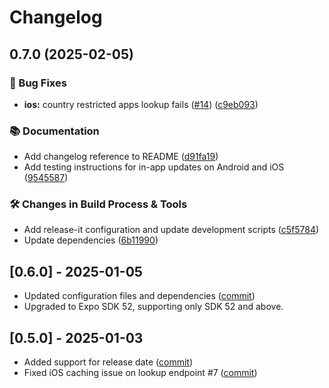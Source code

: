 # Changelog

## 0.7.0 (2025-02-05)

### 🐛 Bug Fixes

* **ios:** country restricted apps lookup fails ([#14](https://github.com/SohelIslamImran/expo-in-app-updates/issues/14)) ([c9eb093](https://github.com/SohelIslamImran/expo-in-app-updates/commit/c9eb093f45cf974e719c95fc2e82dba7e443cbb0))

### 📚 Documentation

* Add changelog reference to README ([d91fa19](https://github.com/SohelIslamImran/expo-in-app-updates/commit/d91fa194216095b9550642c6aa7d15337c1302cc))
* Add testing instructions for in-app updates on Android and iOS ([9545587](https://github.com/SohelIslamImran/expo-in-app-updates/commit/9545587678866419b4084cdf89f9b39ebb588e39))

### 🛠️ Changes in Build Process & Tools

* Add release-it configuration and update development scripts ([c5f5784](https://github.com/SohelIslamImran/expo-in-app-updates/commit/c5f5784d22591a6daeb2ea2c28b7858c035303e7))
* Update dependencies ([6b11990](https://github.com/SohelIslamImran/expo-in-app-updates/commit/6b1199020799fc4b14f012f3b02ad1e143ec6653))

## [0.6.0] - 2025-01-05

- Updated configuration files and dependencies ([commit](https://github.com/SohelIslamImran/expo-in-app-updates/commit/07dcbfb66c30eaeacd3bd1fe943e06012e46de67))
- Upgraded to Expo SDK 52, supporting only SDK 52 and above.

## [0.5.0] - 2025-01-03

- Added support for release date ([commit](https://github.com/SohelIslamImran/expo-in-app-updates/commit/3a5ffa75ac9753fd6487e51823e032a3080100fe))
- Fixed iOS caching issue on lookup endpoint #7 ([commit](https://github.com/SohelIslamImran/expo-in-app-updates/commit/66e96dc8fd27b6d6900c78ef4f84083848d4ac14))
